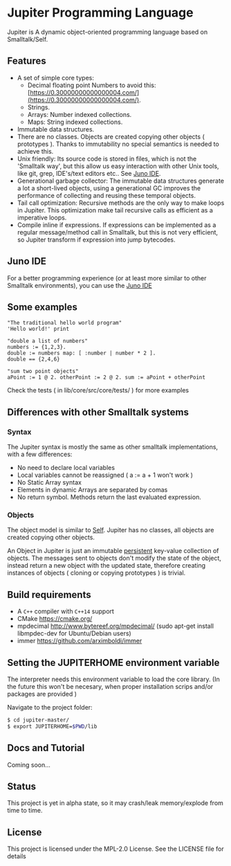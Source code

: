# Jupiter Programming Language

Jupiter is A dynamic object-oriented programming language based on Smalltalk/Self.

## Features

* A set of simple core types:
  - Decimal floating point Numbers to avoid this: [https://0.30000000000000004.com/](https://0.30000000000000004.com/).
  - Strings.
  - Arrays: Number indexed collections.
  - Maps: String indexed collections.
* Immutable data structures.
* There are no classes. Objects are created copying other objects ( prototypes ).
  Thanks to immutability no special semantics is needed to achieve this.
* Unix friendly: Its source code is stored in files, which is not the 'Smalltalk way',
  but this allow us easy interaction with other Unix tools, like git, grep, IDE's/text editors etc..
  See [Juno IDE](https://github.com/davidarias/juno).
* Generational garbage collector: The immutable data structures generate a lot a short-lived objects,
  using a generational GC improves the performance of collecting and reusing these temporal objects.
* Tail call optimization: Recursive methods are the only way to make loops in Jupiter. This optimization
  make tail recursive calls as efficient as a imperative loops.
* Compile inline if expressions. If expressions can be implemented as a regular message/method call in Smalltalk,
  but this is not very efficient, so Jupiter transform if expression into jump bytecodes.

## Juno IDE

For a better programming experience (or at least more similar to other Smalltalk environments),
you can use the [Juno IDE](https://github.com/davidarias/juno)


## Some examples

```smalltalk
"The traditional hello world program"
'Hello world!' print
```


```smalltalk
"double a list of numbers"
numbers := {1,2,3}.
double := numbers map: [ :number | number * 2 ].
double == {2,4,6}
```

```smalltalk
"sum two point objects"
aPoint := 1 @ 2. otherPoint := 2 @ 2. sum := aPoint + otherPoint
```

Check the tests ( in lib/core/src/core/tests/ ) for more examples

## Differences with other Smalltalk systems

### Syntax
The Jupiter syntax is mostly the same as other smalltalk implementations, with a few differences:

* No need to declare local variables
* Local variables cannot be reassigned ( a := a + 1 won't work )
* No Static Array syntax
* Elements in dynamic Arrays are separated by comas
* No return symbol. Methods return the last evaluated expression.

### Objects

The object model is similar to [Self](http://www.selflanguage.org/). Jupiter has no classes, all objects
are created copying other objects.

An Object in Jupiter is just an immutable [persistent](https://en.wikipedia.org/wiki/Persistent_data_structure) key-value collection of objects.
The messages sent to objects don't modify the state of the object, instead return a new object with the updated state, therefore creating instances
of objects ( cloning or copying prototypes ) is trivial.


## Build requirements

- A ```C++``` compiler with ```C++14``` support
- CMake https://cmake.org/
- mpdecimal http://www.bytereef.org/mpdecimal/ (sudo apt-get install libmpdec-dev for Ubuntu/Debian users)
- immer https://github.com/arximboldi/immer

## Setting the JUPITERHOME environment variable

The interpreter needs this environment variable to load the core library.
(In the future this won't be necesary, when proper installation scrips and/or packages are provided )

Navigate to the project folder:
```bash
$ cd jupiter-master/
$ export JUPITERHOME=$PWD/lib
```

## Docs and Tutorial

Coming soon...


## Status

This project is yet in alpha state, so it may crash/leak memory/explode from time to time.

## License

This project is licensed under the MPL-2.0 License. See the LICENSE file for details
